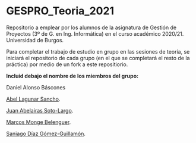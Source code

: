 # GESPRO_Teoria_2021
Repositorio a emplear por los alumnos de la asignatura de Gestión de Proyectos (3º de G. en Ing. Informática) en el curso académico 2020/21. Universidad de Burgos.

Para completar el trabajo de estudio en grupo en las sesiones de teoría, se iniciará el repositorio de cada grupo (en el que se completará el resto de la práctica) por medio de un fork a este repositiorio.

**Incluid debajo el nombre de los miembros del grupo:**

Daniel Alonso Báscones

[Abel Lagunar Sancho](https://github.com/als1005).

[Juan Abelairas Soto-Largo](https://github.com/jas1008).

[Marcos Monge Belenguer](https://github.com/mmb1009).

[Saniago Díaz Gómez-Guillamón](https://github.com/sdg1002).
